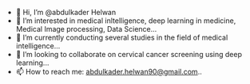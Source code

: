 - 👋 Hi, I’m @abdulkader Helwan
- 👀 I’m interested in medical inltelligence, deep learning in medicine, Medical Image processing, Data Science...
- 🌱 I’m currently conducting several studies in the field of medical intelligence...
- 💞️ I’m looking to collaborate on cervical cancer screening using deep learning...
- 📫 How to reach me: abdulkader.helwan90@gmail.com..

<!---
abdulkader902017/abdulkader902017 is a ✨ special ✨ repository because its `README.md` (this file) appears on your GitHub profile.
You can click the Preview link to take a look at your changes.
--->
